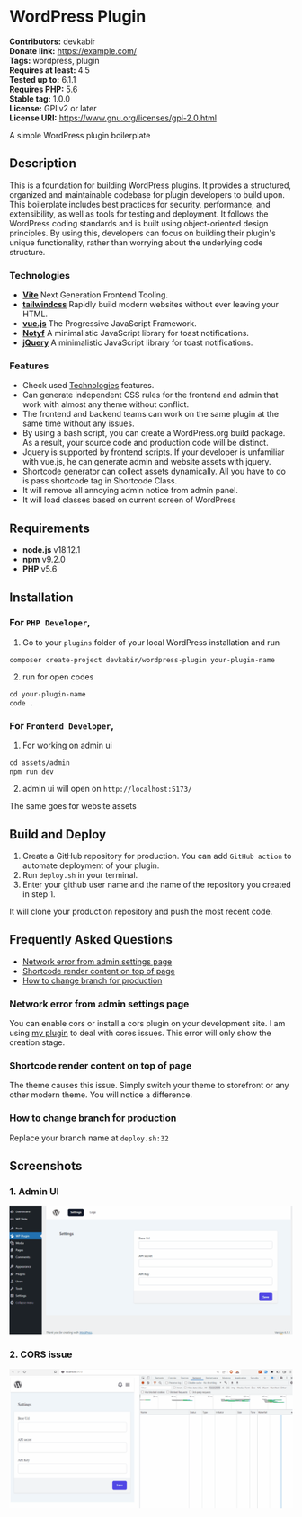 # WordPress Plugin #
**Contributors:** devkabir  
**Donate link:** https://example.com/  
**Tags:** wordpress, plugin  
**Requires at least:** 4.5  
**Tested up to:** 6.1.1  
**Requires PHP:** 5.6  
**Stable tag:** 1.0.0  
**License:** GPLv2 or later  
**License URI:** https://www.gnu.org/licenses/gpl-2.0.html

A simple WordPress plugin boilerplate

## Description ##

This is a foundation for building WordPress plugins. It provides a structured, organized and maintainable codebase for 
plugin developers to build upon. This boilerplate includes best practices for security, performance, and extensibility, 
as well as tools for testing and deployment. It follows the WordPress coding standards and is built using object-oriented 
design principles. By using this, developers can focus on building their plugin's unique functionality, rather than 
worrying about the underlying code structure.

### Technologies ###

- [**Vite**](https://vitejs.dev/) Next Generation Frontend Tooling.
- [**tailwindcss**](https://tailwindcss.com/) Rapidly build modern websites without ever leaving your HTML.
- [**vue.js**](https://vuejs.org/) The Progressive JavaScript Framework.
- [**Notyf**](https://github.com/caroso1222/notyf) A minimalistic JavaScript library for toast notifications.
- [**jQuery**](https://jquery.com/) A minimalistic JavaScript library for toast notifications.

### Features ###

- Check used [Technologies](#technologies) features.
- Can generate independent CSS rules for the frontend and admin that work with almost any theme without conflict.
- The frontend and backend teams can work on the same plugin at the same time without any issues.
- By using a bash script, you can create a WordPress.org build package. As a result, your source code and production code will be distinct.
- Jquery is supported by frontend scripts. If your developer is unfamiliar with vue.js, he can generate admin and website assets with jquery.
- Shortcode generator can collect assets dynamically. All you have to do is pass shortcode tag in Shortcode Class.
- It will remove all annoying admin notice from admin panel.
- It will load classes based on current screen of WordPress

## Requirements ##
- **node.js** v18.12.1
- **npm** v9.2.0
- **PHP** v5.6


## Installation ##

### For `PHP Developer`, ###

1. Go to your `plugins` folder of your local WordPress installation and run
```shell
composer create-project devkabir/wordpress-plugin your-plugin-name
```
2. run for open codes
```shell
cd your-plugin-name
code .
```
### For `Frontend Developer`, ###
1. For working on admin ui 
```shell
cd assets/admin
npm run dev
```
2. admin ui will open on `http://localhost:5173/`

The same goes for website assets

## Build and Deploy
1. Create a GitHub repository for production. You can add `GitHub action` to automate deployment of your plugin.
1. Run `deploy.sh` in your terminal.
1. Enter your github user name and the name of the repository you created in step 1.

It will clone your production repository and push the most recent code.

## Frequently Asked Questions ##
- [Network error from admin settings page](#network-error-from-admin-settings-page)
- [Shortcode render content on top of page](#shortcode-render-content-on-top-of-page)
- [How to change branch for production](#how-to-change-branch-for-production)
### Network error from admin settings page ###
You can enable cors or install a cors plugin on your development site. I am using [my plugin](https://wordpress.org/plugins/enable-cors-support) to deal with cores issues. This error will only show the creation stage.

### Shortcode render content on top of page ###
The theme causes this issue. Simply switch your theme to storefront or any other modern theme. You will notice a difference.

### How to change branch for production ###
Replace your branch name at `deploy.sh:32`

## Screenshots ##

### 1. Admin UI ###
![](admin.gif)
### 2. CORS issue ###
![](cors.gif)

